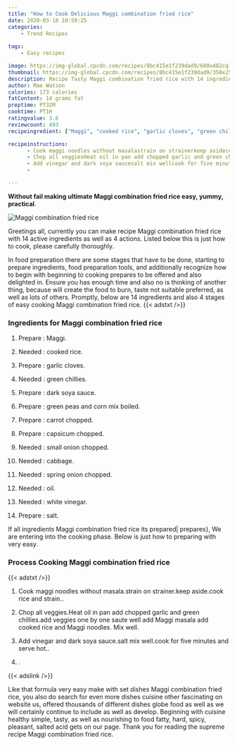 ```yaml
---
title: "How to Cook Delicious Maggi combination fried rice"
date: 2020-03-18 10:59:25
categories:
    - Trend Recipes
    
tags:
    - Easy recipes

image: https://img-global.cpcdn.com/recipes/8bc415e1f239dad9/680x482cq70/maggi-combination-fried-rice-recipe-main-photo.jpg
thumbnail: https://img-global.cpcdn.com/recipes/8bc415e1f239dad9/350x250cq70/maggi-combination-fried-rice-recipe-main-photo.jpg
description: Recipe Tasty Maggi combination fried rice with 14 ingredients and 4 stages of easy cooking.
author: Mae Watson
calories: 173 calories
fatContent: 14 grams fat
preptime: PT32M
cooktime: PT1H
ratingvalue: 3.6
reviewcount: 493
recipeingredient: ["Maggi", "cooked rice", "garlic cloves", "green chillies", "dark soya sauce", "green peas and corn mix boiled", "carrot chopped", "capsicum chopped", "small onion chopped", "cabbage", "spring onion chopped", "oil", "white vinegar", "salt"]

recipeinstructions: 
      - Cook maggi noodles without masalastrain on strainerkeep asidecook rice and strain 
      - Chop all veggiesHeat oil in pan add chopped garlic and green chilliesadd veggies one by one saute well add Maggi masala add cooked rice and Maggi noodles Mix well 
      - Add vinegar and dark soya saucesalt mix wellcook for five minutes and serve hot 
      - 

---
```




**Without fail making ultimate Maggi combination fried rice easy, yummy, practical**. 


![Maggi combination fried rice](https://img-global.cpcdn.com/recipes/8bc415e1f239dad9/680x482cq70/maggi-combination-fried-rice-recipe-main-photo.jpg "Maggi combination fried rice")




Greetings all, currently you can make recipe Maggi combination fried rice with 14 active ingredients as well as 4 actions. Listed below this is just how to cook, please carefully thoroughly.

In food preparation there are some stages that have to be done, starting to prepare ingredients, food preparation tools, and additionally recognize how to begin with beginning to cooking prepares to be offered and also delighted in. Ensure you has enough time and also no is thinking of another thing, because will create the food to burn, taste not suitable preferred, as well as lots of others. Promptly, below are 14 ingredients and also 4 stages of easy cooking Maggi combination fried rice.
{{< adstxt />}}

### Ingredients for Maggi combination fried rice


1. Prepare  : Maggi.

1. Needed  : cooked rice.

1. Prepare  : garlic cloves.

1. Needed  : green chillies.

1. Prepare  : dark soya sauce.

1. Prepare  : green peas and corn mix boiled.

1. Prepare  : carrot chopped.

1. Prepare  : capsicum chopped.

1. Needed  : small onion chopped.

1. Needed  : cabbage.

1. Needed  : spring onion chopped.

1. Needed  : oil.

1. Needed  : white vinegar.

1. Prepare  : salt.



If all ingredients Maggi combination fried rice its prepared| prepares}, We are entering into the cooking phase. Below is just how to preparing with very easy.

### Process Cooking Maggi combination fried rice

{{< adstxt />}}


1. Cook maggi noodles without masala.strain on strainer.keep aside.cook rice and strain..



1. Chop all veggies.Heat oil in pan add chopped garlic and green chillies.add veggies one by one saute well add Maggi masala add cooked rice and Maggi noodles. Mix well.



1. Add vinegar and dark soya sauce.salt mix well.cook for five minutes and serve hot..



1. .





{{< adslink />}}

Like that formula very easy make with set dishes Maggi combination fried rice, you also do search for even more dishes cuisine other fascinating on website us, offered thousands of different dishes globe food as well as we will certainly continue to include as well as develop. Beginning with cuisine healthy simple, tasty, as well as nourishing to food fatty, hard, spicy, pleasant, salted acid gets on our page. Thank you for reading the supreme recipe Maggi combination fried rice.

